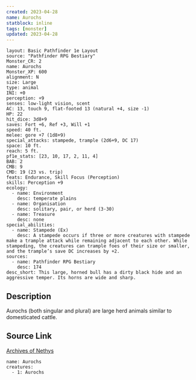 ```yaml
---
created: 2023-04-28
name: Aurochs
statblock: inline
tags: [monster]
updated: 2023-04-28
---
```

```statblock
layout: Basic Pathfinder 1e Layout
source: "Pathfinder RPG Bestiary"
Monster_CR: 2
name: Aurochs
Monster_XP: 600
alignment: N
size: Large
type: animal
INI: +0
perception: +9
senses: low-light vision, scent
AC: 13, touch 9, flat-footed 13 (natural +4, size -1)
HP: 22
hit_dice: 3d8+9
saves: Fort +6, Ref +3, Will +1
speed: 40 ft.
melee: gore +7 (1d8+9)
special_attacks: stampede, trample (2d6+9, DC 17)
space: 10 ft.
reach: 5 ft.
pf1e_stats: [23, 10, 17, 2, 11, 4]
BAB: 2
CMB: 9
CMD: 19 (23 vs. trip)
feats: Endurance, Skill Focus (Perception)
skills: Perception +9
ecology:
  - name: Environment
    desc: temperate plains
  - name: Organisation
    desc: solitary, pair, or herd (3-30)
  - name: Treasure
    desc: none
special_abilities:
  - name: Stampede (Ex)
    desc: A stampede occurs if three or more creatures with stampede make a trample attack while remaining adjacent to each other. While stampeding, the creatures can trample foes of their size or smaller, and the trample’s save DC increases by +2.
sources:
  - name: Pathfinder RPG Bestiary
    desc: 174
desc_short: This large, horned bull has a dirty black hide and an aggressive temper. Its horns are wide and sharp.
```
## Description
Aurochs (both singular and plural) are large herd animals similar to domesticated cattle.
## Source Link
[Archives of Nethys](https://aonprd.com/MonsterDisplay.aspx?ItemName=Aurochs)
```encounter-table
name: Aurochs
creatures:
  - 1: Aurochs
```
